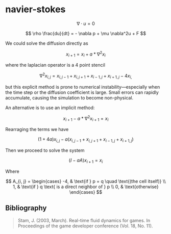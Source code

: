 # navier-stokes

$$
\nabla \cdot u = 0
$$

$$
\rho \frac{du}{dt} = - \nabla p + \mu \nabla^2u + F
$$

We could solve the diffusion directly as

$$
x_{i + 1} = x_i + a * \nabla^2 x_i
$$

where the laplacian operator is a 4 point stencil

$$
\nabla^2 x_{i,j} = x_{i, j - 1} + x_{i, j + 1} + x_{i - 1, j} + x_{i + 1, j} - 4 x_{i,}
$$

but this explicit method is prone to numerical instability—especially when the time step or the diffusion coefficient is large. Small errors can rapidly accumulate, causing the simulation to become non-physical.

An alternative is to use an implicit method:

$$
x_{i + 1} - a * \nabla^2 x_{i + 1} = x_i
$$

Rearraging the terms we have

$$
(1 + 4a)x_{i, j} - a( x_{i, j - 1} + x_{i, j + 1} + x_{i - 1, j} + x_{i + 1, j})
$$

Then we proceed to solve the system

$$
(I - aA)x_{i + 1} = x_i
$$

Where

$$
A_{i, j} =
\begin{cases}
-4, & \text{if } p = q \quad \text{(the cell itself)} \\
1,  & \text{if } q \text{ is a direct neighbor of } p \\
0,  & \text{otherwise}
\end{cases}
$$

## Bibliography

> Stam, J. (2003, March). Real-time fluid dynamics for games.
> In Proceedings of the game developer conference (Vol. 18, No. 11).
